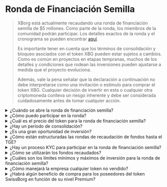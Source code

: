 # Ronda de Financiación Semilla

> XBorg está actualmente recaudando una ronda de financiación semilla de $5 millones. Como parte de la ronda, los miembros de la comunidad podrán participar. Los detalles exactos de la ronda y el cronograma se pueden encontrar [aquí](https://www.xborg.com/seed-round).
>
> Es importante tener en cuenta que los términos de consolidación y bloqueo asociados con el token XBG pueden estar sujetos a cambios. Como es común en proyectos en etapas tempranas, muchos de los detalles y condiciones que rodean las inversiones pueden ajustarse a medida que el proyecto evoluciona.
>
> Además, vale la pena señalar que la declaración a continuación no debe interpretarse como una invitación o estímulo para comprar el token XBG. Cualquier decisión de invertir en esta o cualquier otra criptomoneda conlleva un riesgo inherente y debe ser considerada cuidadosamente antes de tomar cualquier acción.

<details>

<summary>¿Cuándo se abre la ronda de financiación semilla?</summary>

La ronda de financiación semilla se abrió el 16 de mayo de 2023 con la bóveda de Prometeo alojada en [el lanzador de XBorg](https://launchpad.xborg.com/project/xborg).

En cuanto a las bóvedas de SwissBorg, la primera bóveda pública se abre el 23 de mayo de 2023 a las 2 pm CET, seguida por tres bóvedas adicionales. Las fechas exactas y los tamaños de las bóvedas se pueden encontrar en [nuestro sitio web](https://www.xborg.com/how-to-invest).

</details>

<details>

<summary>¿Cómo puedo participar en la ronda?</summary>

Para participar en la ronda, puedes adquirir un NFT de Prometeo [aquí](https://opensea.io/collection/xborg-prometheus) y participar en nuestro [lanzador](https://launchpad.xborg.com/). Alternativamente, puedes descargar la aplicación de SwissBorg para acceder a las oportunidades de inversión. Sin embargo, cabe señalar que solo los poseedores de Prometeo tienen garantizada una asignación, y el nivel actual de interés por la ronda supera los $4.5 millones. En consecuencia, es posible que no podamos asegurar asignaciones a través de la aplicación de SwissBorg. Los detalles exactos se pueden encontrar [aquí](https://www.xborg.com/how-to-invest).

</details>

<details>

<summary>¿Cuál es el precio del token para la ronda de financiación semilla?</summary>

* VCs, BAs y Prometeo: $0.045
* SwissBorg Serie A, Génesis y Generación: $0.05
* Público: $0.055

</details>

<details>

<summary>¿Hay un período de consolidación?</summary>

Para los participantes de la ronda estratégica y de financiación semilla, su inversión viene con un período de bloqueo de 3 meses, seguido por un calendario de consolidación de 18 meses después del TGE. Además, el 10% de los tokens XBG comprados estarán disponibles inmediatamente tras el TGE. Por favor, ten en cuenta que estos términos están sujetos a cambios a medida que nos adaptamos para cumplir con los requisitos de los intercambios de criptomonedas.

</details>

<details>

<summary>¿Es una gran oportunidad de inversión?</summary>

Aunque es el precio más barato al que alguien puede comprar tokens XBG, es importante señalar que no podemos garantizar un retorno positivo de la inversión. De hecho, ninguna inversión puede garantizar un resultado positivo.

</details>

<details>

<summary>¿Cómo están estructuradas las rondas de recaudación de fondos hasta el TGE?</summary>

* **Ronda estratégica:** $1 millón recaudado a $0.025 / token XBG.
* **Ronda de financiación semilla:** $5 millones recaudados a $0.045-0.055 / token XBG.
* **Ronda pública:** Según el LBP.

</details>

<details>

<summary>¿Hay un proceso KYC para participar en la ronda de financiación semilla?</summary>

Sí, tanto la ronda de financiación semilla como la pública estarán sujetas a un procedimiento KYC. En el lanzador de XBorg, el procedimiento KYC ocurre aquí: [https://launchpad.xborg.com/kyc](https://launchpad.xborg.com/kyc)

</details>

<details>

<summary>¿Cómo se utilizarán los fondos recaudados?</summary>

Estamos recaudando una ronda de financiación semilla de $5 millones. Los fondos recaudados se asignarán de la siguiente manera y se gastarán a lo largo de 3 años.

* **Desarrollos técnicos:** El 60% ($3'000'000) de los fondos se asignarán a desarrollos técnicos y costos de infraestructura. Esto representa el costo de 10 ingenieros FTE durante tres años con un salario promedio de mercado de $7'000 por mes.
* **Marketing:** El 20% ($1'000'000) del fondo se asignará a gastos de marketing, campañas de influencers, relaciones públicas, oportunidades de patrocinio y eventos.
* **Liquidez y listados en intercambios:** El 10% ($500'000) del fondo se asignará a pagos de listado en intercambios y provisión de liquidez.
* **Costos operativos:** El 10% ($500'000) de los fondos se asignará al alquiler de oficinas, honorarios legales y suscripciones de software.

La tesorería actual cubre los costos de RRHH no técnicos.

</details>

<details>

<summary>¿Cuáles son los límites mínimos y máximos de inversión para la ronda de financiación semilla?</summary>

Si eres poseedor de un Prometeo, el umbral mínimo de inversión se establece en $100, mientras que el límite máximo es de $3,000 por NFT. Para los usuarios de SwissBorg, los límites de inversión se basan en niveles y varían en consecuencia. Por favor, consulta nuestra estructura de niveles detallada en [nuestro sitio web](https://www.xborg.com/how-to-invest).

</details>

<details>

<summary>¿Cómo manejará la empresa cualquier token no vendido?</summary>

En caso de tokens no vendidos, estos podrían mantenerse en la tesorería y eventualmente venderse OTC a grandes inversores.

</details>

<details>

<summary>¿Habrá algún beneficio de compra para los poseedores del token SwissBorg en función de su nivel Premium?</summary>

Los inversores de la Serie A y los premiums de Génesis/Generación podrán comprar tokens XBG durante la ronda de financiación semilla, aunque a una valoración más alta que los poseedores de Prometeo.

</details>

